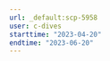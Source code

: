 ```yaml
---
url: _default:scp-5958
user: c-dives
starttime: "2023-04-20"
endtime: "2023-06-20"
---
```

<reserve />